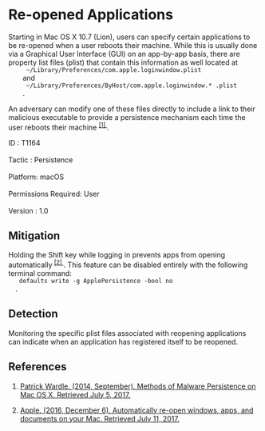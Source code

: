 <div class="container-fluid">
 <h1>
  Re-opened Applications
 </h1>
 <div class="row">
  <div class="col-md-8 description-body">
   <p>
    Starting in Mac OS X 10.7 (Lion), users can specify certain applications to be re-opened when a user reboots their machine. While this is usually done via a Graphical User Interface (GUI) on an app-by-app basis, there are property list files (plist) that contain this information as well located at
    <code>
     ~/Library/Preferences/com.apple.loginwindow.plist
    </code>
    and
    <code>
     ~/Library/Preferences/ByHost/com.apple.loginwindow.* .plist
    </code>
    .
   </p>
   <p>
    An adversary can modify one of these files directly to include a link to their malicious executable to provide a persistence mechanism each time the user reboots their machine
    <span class="scite-citeref-number" data-reference="Methods of Mac Malware Persistence" id="scite-ref-1-a">
     <sup>
      <a aria-describedby="qtip-0" data-hasqtip="0" href="https://www.virusbulletin.com/uploads/pdf/conference/vb2014/VB2014-Wardle.pdf" target="_blank">
       [1]
      </a>
     </sup>
    </span>
    .
   </p>
  </div>
  <div class="col-md-4">
   <div class="card">
    <div class="card-body">
     <div class="card-data">
      <span class="h5 card-title">
       ID
      </span>
      : T1164
      <br/>
      <br/>
     </div>
     <div class="card-data">
      <span class="h5 card-title">
      </span>
     </div>
     <div class="card-data">
      <span class="h5 card-title">
       Tactic
      </span>
      : Persistence
      <br/>
      <br/>
     </div>
     <div class="card-data">
      <span class="h5 card-title">
       Platform:
      </span>
      macOS
      <br/>
      <br/>
     </div>
     <div class="card-data">
      <span class="h5 card-title">
       Permissions Required:
      </span>
      User
      <br/>
      <br/>
     </div>
     <div class="card-data">
      <span class="h5 card-title">
      </span>
     </div>
     <div class="card-data">
      <span class="h5 card-title">
      </span>
     </div>
     <div class="card-data">
      <span class="h5 card-title">
      </span>
     </div>
     <div class="card-data">
      <span class="h5 card-title">
      </span>
     </div>
     <div class="card-data">
      <span class="h5 card-title">
      </span>
     </div>
     <div class="card-data">
      <span class="h5 card-title">
      </span>
     </div>
     <div class="card-data">
      <span class="h5 card-title">
      </span>
     </div>
     <div class="card-data">
      <span class="h5 card-title">
      </span>
     </div>
     <div class="card-data">
      <span class="h5 card-title">
       Version
      </span>
      : 1.0
     </div>
    </div>
   </div>
  </div>
 </div>
 <h2 class="pt-3" id="mitigation">
  Mitigation
 </h2>
 <p>
  Holding the Shift key while logging in prevents apps from opening automatically
  <span class="scite-citeref-number" data-reference="Re-Open windows on Mac" id="scite-ref-2-a">
   <sup>
    <a aria-describedby="qtip-1" data-hasqtip="1" href="https://support.apple.com/en-us/HT204005" target="_blank">
     [2]
    </a>
   </sup>
  </span>
  . This feature can be disabled entirely with the following terminal command:
  <code>
   defaults write -g ApplePersistence -bool no
  </code>
  .
 </p>
 <h2 class="pt-3" id="detection">
  Detection
 </h2>
 <p>
  Monitoring the specific plist files associated with reopening applications can indicate when an application has registered itself to be reopened.
 </p>
 <h2 class="pt-3" id="references">
  References
 </h2>
 <div class="row">
  <div class="col">
   <ol>
    <li>
     <span class="scite-citation" id="scite-1">
      <span class="scite-citation-text">
       <a class="external text" href="https://www.virusbulletin.com/uploads/pdf/conference/vb2014/VB2014-Wardle.pdf" name="scite-1" rel="nofollow" target="_blank">
        Patrick Wardle. (2014, September). Methods of Malware Persistence on Mac OS X. Retrieved July 5, 2017.
       </a>
      </span>
     </span>
    </li>
   </ol>
  </div>
  <div class="col">
   <ol start="2.0">
    <li>
     <span class="scite-citation" id="scite-2">
      <span class="scite-citation-text">
       <a class="external text" href="https://support.apple.com/en-us/HT204005" name="scite-2" rel="nofollow" target="_blank">
        Apple. (2016, December 6). Automatically re-open windows, apps, and documents on your Mac. Retrieved July 11, 2017.
       </a>
      </span>
     </span>
    </li>
   </ol>
  </div>
 </div>
</div>
